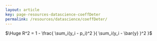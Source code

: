 ```yaml
---
layout: article
key: page-resources-datascience-coeffDeter
permalink: /resources/datascience/coeffDeter/
---
```



$\Huge R^2 = 1 - \frac{ \sum_i(y_i - p_i)^2 }{ \sum_i(y_i - \bar{y} )^2 }$



